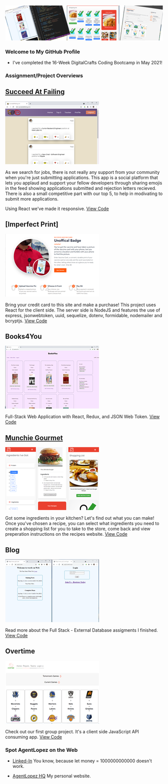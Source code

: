 ![](header.png)

### Welcome to My GitHub Profile

- I've completed the 16-Week DigitalCrafts Coding Bootcamp in May 2021!


### Assignment/Project Overviews

## [Succeed At Failing](https://saf.agentlopez.com/)

[![](saf.png)](https://github.com/jorgecuza92/happy-sad)

As we search for jobs, there is not really any support from your community when you're just submitting applications. This app is a social platform that lets you applaud and support your fellow developers through sharing emojis in the feed showing applications submitted and rejection letters recieved. There is also a small competitive part with our top 5, to help in modivating to submit more applications.

Using React we've made it responsive. [View Code](https://github.com/jorgecuza92/happy-sad)

## [Imperfect Print]

[![](week14.png)](https://github.com/AgentLopez/Week14)

Bring your credit card to this site and make a purchase! This project uses React for the client side. The server side is NodeJS and features the use of express, jsonwebtoken, uuid, sequelize, dotenv, formidable, nodemailer and bcryptjs. [View Code](https://github.com/AgentLopez/Week14)

## Books4You

[![](Week13.png)](https://github.com/AgentLopez/Week13) 

Full-Stack Web Application with React, Redux, and JSON Web Token. [View Code](https://github.com/AgentLopez/Week13) 

## [Munchie Gourmet](http://hungry.agentlopez.com/)

[![](Week9.png)](https://github.com/AgentLopez/Week9) 

Got some ingredients in your kitchen? Let's find out what you can make! Once you've chosen a recipe, you can select what ingredients you need to create a shopping list for you to take to the store, come back and view preperation instructions on the recipes website. [View Code](https://github.com/AgentLopez/Week9) 

## Blog

[![](Week8.png)](https://github.com/AgentLopez/Week8) 

Read more about the Full Stack - External Database assigments I finished. [View Code](https://github.com/AgentLopez/Week8) 

## Overtime

[![](hoops.png)](https://github.com/AgentLopez/HoopsWizard) 

Check out our first group project. It's a client side JavaScript API consuming app. [View Code](https://github.com/AgentLopez/HoopsWizard)

### Spot AgentLopez on the Web

- [Linked-In](https://www.linkedin.com/in/agentlopez/)  You know, because let money = 1000000000000 doesn't work.

- [AgentLopez HQ](https://www.agentlopez.com/)  My personal website.





<!--
**AgentLopez/AgentLopez** is a ✨ _special_ ✨ repository because its `README.md` (this file) appears on your GitHub profile.

Here are some ideas to get you started:

- 🔭 I’m currently working on ...
- 🌱 I’m currently learning ...
- 👯 I’m looking to collaborate on ...
- 🤔 I’m looking for help with ...
- 💬 Ask me about ...
- 📫 How to reach me: ...
- 😄 Pronouns: ...
- ⚡ Fun fact: ...
-->
